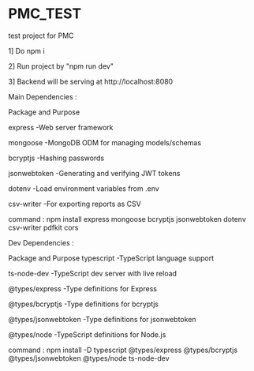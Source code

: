 # PMC_TEST
test project for PMC

1] Do npm i

2] Run project by "npm run dev"

3] Backend will be serving at http://localhost:8080

Main Dependencies :

Package	and Purpose

express 	-Web server framework

mongoose	-MongoDB ODM for managing models/schemas

bcryptjs	-Hashing passwords

jsonwebtoken	-Generating and verifying JWT tokens

dotenv	-Load environment variables from .env

csv-writer	-For exporting reports as CSV


command : npm install express mongoose bcryptjs jsonwebtoken dotenv csv-writer pdfkit cors


Dev Dependencies :

Package	and Purpose
typescript	-TypeScript language support


ts-node-dev	-TypeScript dev server with live reload

@types/express	-Type definitions for Express

@types/bcryptjs	-Type definitions for bcryptjs

@types/jsonwebtoken	-Type definitions for jsonwebtoken

@types/node	-TypeScript definitions for Node.js

command : npm install -D typescript @types/express @types/bcryptjs @types/jsonwebtoken @types/node ts-node-dev
